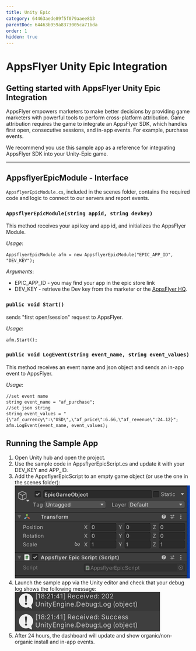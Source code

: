 ```yaml
---
title: Unity Epic
category: 64463aede89f5f079aaee813
parentDoc: 64463b959a8373005ca71bda
order: 1
hidden: true
---
```


# AppsFlyer Unity Epic Integration

## **Getting started with AppsFlyer Unity Epic Integration**

AppsFlyer empowers marketers to make better decisions by providing game marketers with powerful tools to perform cross-platform attribution.
Game attribution requires the game to integrate an AppsFlyer SDK, which handles first open, consecutive sessions, and in-app events. For example, purchase events.

We recommend you use this sample app as a reference for integrating AppsFlyer SDK into your Unity-Epic game.

<hr/>

## **AppsflyerEpicModule - Interface**

`AppsflyerEpicModule.cs`, included in the scenes folder, contains the required code and logic to connect to our servers and report events.

### `AppsflyerEpicModule(string appid, string devkey)`

This method receives your api key and app id, and initializes the AppsFlyer Module.

_Usage_:

```
AppsflyerEpicModule afm = new AppsflyerEpicModule("EPIC_APP_ID", "DEV_KEY");
```

_Arguments_:

- EPIC_APP_ID - you may find your app in the epic store link
- DEV_KEY - retrieve the Dev key from the marketer or the [AppsFlyer HQ](https://support.appsflyer.com/hc/en-us/articles/211719806-App-settings-#general-app-settings).

### `public void Start()`

sends "first open/session" request to AppsFlyer.

_Usage_:

```
afm.Start();
```

### `public void LogEvent(string event_name, string event_values)`

This method receives an event name and json object and sends an in-app event to AppsFlyer.

_Usage_:

```
//set event name
string event_name = "af_purchase";
//set json string
string event_values = "{\"af_currency\":\"USD\",\"af_price\":6.66,\"af_revenue\":24.12}";
afm.LogEvent(event_name, event_values);
```

## Running the Sample App

1. Open Unity hub and open the project.
2. Use the sample code in AppsflyerEpicScript.cs and update it with your DEV_KEY and APP_ID.
3. Add the AppsflyerEpicScript to an empty game object (or use the one in the scenes folder):
   ![Request-OK](EpicGameObject.PNG)
4. Launch the sample app via the Unity editor and check that your debug log shows the following message:
   ![Request-OK](202OK.PNG)
5. After 24 hours, the dashboard will update and show organic/non-organic install and in-app events.
